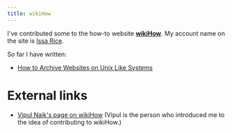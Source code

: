 ```yaml
---
title: wikiHow
---
```


I've contributed some to the how-to website **[wikiHow](http://www.wikihow.com/)**.
My account name on the site is [Issa Rice](http://www.wikihow.com/User:Issa-Rice).

So far I have written:

- [How to Archive Websites on Unix Like Systems](http://www.wikihow.com/Archive-Websites-on-Unix-Like-Systems)

# External links

- [Vipul Naik's page on wikiHow](http://vipulnaik.com/wikihow/) (Vipul is the person who introduced me to the idea of contributing to wikiHow.)
